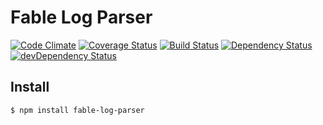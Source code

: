 Fable Log Parser
=====

[![Code Climate](https://codeclimate.com/github/stevenvelozo/fable/badges/gpa.svg)](https://codeclimate.com/github/stevenvelozo/fable-log-parser)
[![Coverage Status](https://coveralls.io/repos/stevenvelozo/fable/badge.svg?branch=master)](https://coveralls.io/r/stevenvelozo/fable-log-parser?branch=master)
[![Build Status](https://travis-ci.org/stevenvelozo/fable.svg?branch=master)](https://travis-ci.org/stevenvelozo/fable-log-parser)
[![Dependency Status](https://david-dm.org/stevenvelozo/fable.svg)](https://david-dm.org/stevenvelozo/fable-log-parser)
[![devDependency Status](https://david-dm.org/stevenvelozo/fable/dev-status.svg)](https://david-dm.org/stevenvelozo/fable-log-parser#info=devDependencies)

## Install

```sh
$ npm install fable-log-parser
```
